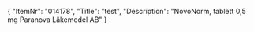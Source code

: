 {
  "ItemNr": "014178",
  "Title": "test",
  "Description": "NovoNorm, tablett 0,5 mg Paranova Läkemedel AB"
}